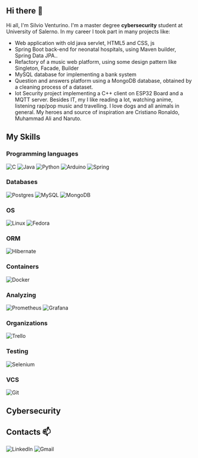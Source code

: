 ## Hi there 👋
Hi all, I'm Silvio Venturino. I'm a master degree **cybersecurity** student at University of Salerno. In my career I took part in many projects like:
* Web application with old java servlet, HTML5 and CSS, js
* Spring Boot back-end for neonatal hospitals, using Maven builder, Spring Data JPA..
* Refactory of a music web platform, using some design pattern like Singleton, Facade, Builder
* MySQL database for implementing a bank system
* Question and answers platform using a MongoDB database, obtained by a cleaning process of a dataset.
* Iot Security project implementing a C++ client on ESP32 Board and a MQTT server.
Besides IT, my I like reading a lot, watching anime, listening rap/pop music and travelling.
I love dogs and all animals in general.
My heroes and source of inspiration are Cristiano Ronaldo, Muhammad Ali and Naruto.
  
<!--
**silvio2804/silvio2804** is a ✨ _special_ ✨ repository because its `README.md` (this file) appears on your GitHub profile.

Here are some ideas to get you started:

- 🔭 I’m currently working on ...
- 🌱 I’m currently learning ...
- 👯 I’m looking to collaborate on ...
- 🤔 I’m looking for help with ...
- 💬 Ask me about ...
- 📫 How to reach me: ...
- 😄 Pronouns: ...
- ⚡ Fun fact: ...
-->
## My Skills

### Programming languages
![C](https://img.shields.io/badge/c-%2300599C.svg?style=for-the-badge&logo=c&logoColor=white)
![Java](https://img.shields.io/badge/java-%23ED8B00.svg?style=for-the-badge&logo=openjdk&logoColor=white)
![Python](https://img.shields.io/badge/python-3670A0?style=for-the-badge&logo=python&logoColor=ffdd54)
![Arduino](https://img.shields.io/badge/-Arduino-00979D?style=for-the-badge&logo=Arduino&logoColor=white)
![Spring](https://img.shields.io/badge/spring-%236DB33F.svg?style=for-the-badge&logo=spring&logoColor=white)

### Databases
![Postgres](https://img.shields.io/badge/postgres-%23316192.svg?style=for-the-badge&logo=postgresql&logoColor=white)
![MySQL](https://img.shields.io/badge/mysql-4479A1.svg?style=for-the-badge&logo=mysql&logoColor=white)
![MongoDB](https://img.shields.io/badge/MongoDB-%234ea94b.svg?style=for-the-badge&logo=mongodb&logoColor=white)

### OS 
![Linux](https://img.shields.io/badge/Linux-FCC624?style=for-the-badge&logo=linux&logoColor=black)
![Fedora](https://img.shields.io/badge/Fedora-294172?style=for-the-badge&logo=fedora&logoColor=white)

### ORM
![Hibernate](https://img.shields.io/badge/Hibernate-59666C?style=for-the-badge&logo=Hibernate&logoColor=white)

### Containers
![Docker](https://img.shields.io/badge/docker-%230db7ed.svg?style=for-the-badge&logo=docker&logoColor=white)

### Analyzing
![Prometheus](https://img.shields.io/badge/Prometheus-E6522C?style=for-the-badge&logo=Prometheus&logoColor=white)
![Grafana](https://img.shields.io/badge/grafana-%23F46800.svg?style=for-the-badge&logo=grafana&logoColor=white)

### Organizations
![Trello](https://img.shields.io/badge/Trello-%23026AA7.svg?style=for-the-badge&logo=Trello&logoColor=white)

### Testing
![Selenium](https://img.shields.io/badge/-selenium-%43B02A?style=for-the-badge&logo=selenium&logoColor=white)

### VCS
![Git](https://img.shields.io/badge/git-%23F05033.svg?style=for-the-badge&logo=git&logoColor=white)

## Cybersecurity

## Contacts 📫
![LinkedIn](https://img.shields.io/badge/linkedin-%230077B5.svg?style=for-the-badge&logo=linkedin&logoColor=white)
![Gmail](https://img.shields.io/badge/Gmail-D14836?style=for-the-badge&logo=gmail&logoColor=white)



